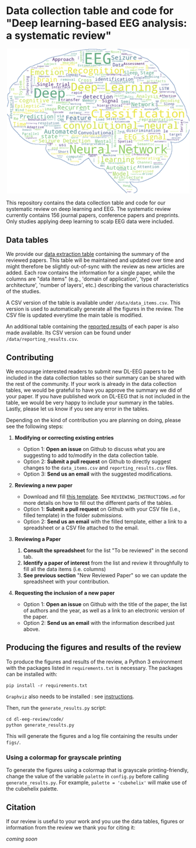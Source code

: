 # Data collection table and code for "Deep learning-based EEG analysis: a systematic review"

<p align="center">
<img width="500" alt="Wordcloud" src="img/DL-EEG_WordCloud.png">
</p>

This repository contains the data collection table and code for our systematic review on deep learning and EEG.
The systematic review currently contains 156 journal papers, conference papers and preprints.
Only studies applying deep learning to scalp EEG data were included. 

## Data tables

We provide our [data extraction table](https://docs.google.com/spreadsheets/d/1smpU0WSlSq-Al2u_QH3djGn68mTuHlth2fNJTrD3wa8/) containing the summary of the reviewed papers. This table will be maintained and updated over time and might therefore be slightly out-of-sync with the review as new articles are added. Each row contains the information for a single paper, while the columns are "data items" (e.g., 'domain of application', 'type of architecture', 'number of layers', etc.) describing the various characteristics of the studies.

A CSV version of the table is available under `/data/data_items.csv`. This version is used to automatically generate all the figures in the review. The CSV file is updated everytime the main table is modified.

An additional table containing the [reported results](https://docs.google.com/spreadsheets/d/1smpU0WSlSq-Al2u_QH3djGn68mTuHlth2fNJTrD3wa8/edit#gid=1960227030) of each paper is also made available. Its CSV version can be found under `/data/reporting_results.csv`.

## Contributing

We encourage interested readers to submit new DL-EEG papers to be included in the data collection tables so their summary can be shared with the rest of the community. If your work is already in the data collection tables, we would be grateful to have you approve the summary we did of your paper. If you have published work on DL-EEG that is not included in the table, we would be very happy to include your summary in the tables. Lastly, please let us know if you see any error in the tables.

Depending on the kind of contribution you are planning on doing, please see the following steps:

1. **Modifying or correcting existing entries**
    - Option 1: **Open an issue** on Github to discuss what you are suggesting to add to/modify in the data collection table.
    - Option 2: **Submit a pull request** on Github to directly suggest changes to the `data_items.csv` and `reporting_results.csv` files.
    - Option 3: **Send us an email** with the suggested modifications.

2. **Reviewing a new paper**
    - Download and fill [this template](https://docs.google.com/spreadsheets/d/16CzRFBg340izqtgC1U7QVBvHMRB5z8P98SNKCji7kUU/). See `REVIEWING_INSTRUCTIONS.md` for more details on how to fill out the different parts of the tables.
    - Option 1: **Submit a pull request** on Github with your CSV file (i.e., filled template) in the folder _submissions_.
    - Option 2: **Send us an email** with the filled template, either a link to a spreadsheet or a CSV file attached to the email.

3. **Reviewing a Paper**
    1. **Consult the spreadsheet** for the list "To be reviewed" in the second tab.
    2. **Identify a paper of interest** from the list and review it throughfully to fill all the data items (i.e. columns)
    4. **See previous section** "New Reviewed Paper" so we can update the spreadsheet with your contribution.

4. **Requesting the inclusion of a new paper**
    - Option 1: **Open an issue** on Github with the title of the paper, the list of authors and the year, as well as a link to an electronic version of the paper.
    - Option 2: **Send us an email** with the information described just above.

## Producing the figures and results of the review

To produce the figures and results of the review, a Python 3 environment with the packages listed in `requirements.txt` is necessary.
The packages can be installed with:

```
pip install -r requirements.txt
```

`Graphviz` also needs to be installed : see [instructions](https://www.graphviz.org/download/).

Then, run the `generate_results.py` script:

```
cd dl-eeg-review/code/
python generate_results.py
```

This will generate the figures and a log file containing the results under `figs/`.

### Using a colormap for grayscale printing

To generate the figures using a colormap that is grayscale printing-friendly, change the value of the variable `palette` in `config.py` before calling `generate_results.py`. For example, `palette = 'cubehelix'` will make use of the cubehelix palette.

## Citation

If our review is useful to your work and you use the data tables, figures or information from the review we thank you for citing it:

_coming soon_